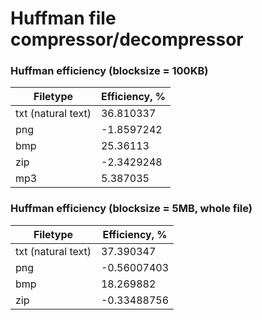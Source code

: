 # Huffman file compressor/decompressor 

### Huffman efficiency (blocksize = 100KB)
|Filetype|Efficiency, %|
|--|--|
|txt (natural text)|36.810337|
|png|-1.8597242|
|bmp|25.36113|
|zip|-2.3429248|
|mp3|5.387035|

### Huffman efficiency (blocksize = 5MB, whole file)
|Filetype|Efficiency, %|
|--|--|
|txt (natural text)|37.390347|
|png|-0.56007403|
|bmp|18.269882|
|zip|-0.33488756|

